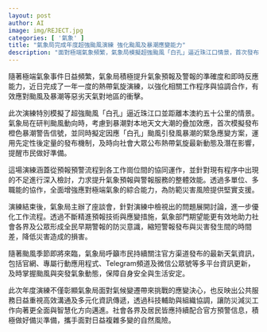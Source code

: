 ```yaml
---
layout: post
author: AI
image: img/REJECT.jpg
categories: [ '氣象' ]
title: "氣象局完成年度超強颱風演練 強化颱風及暴潮應變能力"
description: "面對極端氣象頻繁，氣象局模擬超強颱風「白孔」逼近珠江口情景，首次發布橙色暴潮警告並完善相關應變方案，提升預報預警準確度和跨機構協作效能，增強社會防災意識，保障市民安全。"
---
```

隨著極端氣象事件日益頻繁，氣象局積極提升氣象預報及警報的準確度和即時反應能力，近日完成了一年一度的熱帶氣旋演練，以強化相關工作程序與協調合作，有效應對颱風及暴潮等惡劣天氣對地區的衝擊。

此次演練特別模擬了超強颱風「白孔」逼近珠江口並距離本澳約五十公里的情景。氣象局在研判颱風動向時，考慮到暴潮對本地天文大潮的疊加效應，首次模擬發布橙色暴潮警告信號，並同時擬定因應「白孔」颱風引發風暴潮的緊急應變方案，運用先定性後定量的發布機制，及時向社會大眾公布熱帶氣旋最新動態及潛在影響，提醒市民做好準備。

這場演練涵蓋從預報預警流程到各工作崗位間的協同運作，並針對現有程序中出現的不足進行深入檢討，力求提升氣象預報與警報服務的整體效能。透過多單位、多職能的協作，全面增強應對極端氣象的綜合能力，為防範災害風險提供堅實支援。

演練結束後，氣象局主辦了座談會，針對演練中檢視出的問題展開討論，進一步優化工作流程。透過不斷精進預報技術與應變措施，氣象部門期望能更有效地助力社會各界及公眾形成全民早期警報的防災意識，縮短警報發布與災害發生間的時間差，降低災害造成的損害。

隨著颱風季節即將來臨，氣象局呼籲市民持續關注官方渠道發布的最新天氣資訊，包括官網、專屬行動應用程式、Telegram頻道及微信公眾號等多平台資訊更新，及時掌握颱風與突發氣象動態，保障自身安全與生活安定。

此次年度演練不僅彰顯氣象局面對氣候變遷帶來挑戰的應變決心，也反映出公共服務日益重視高效溝通及多元化資訊傳遞，透過科技輔助與組織協調，讓防災減災工作向著更全面與智慧化方向邁進。社會各界及居民皆應持續配合官方預警信息，積極做好備災準備，攜手面對日益複雜多變的自然風險。